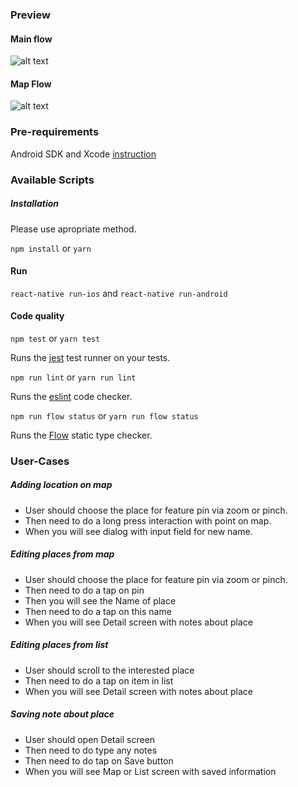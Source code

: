 ### Preview
#### Main flow
![alt text](https://github.com/nikromiks/react-native-locationviewer/blob/master/Main_flow.gif)

#### Map Flow
![alt text](https://github.com/nikromiks/react-native-locationviewer/blob/master/Map_flow.gif)


### Pre-requirements
Android SDK and Xcode [instruction](https://facebook.github.io/react-native/docs/getting-started.html)

### Available Scripts
##### Installation
Please use apropriate method.

`npm install` or `yarn`

#### Run

`react-native run-ios` and `react-native run-android`

#### Code quality

`npm test` or `yarn test`

Runs the [jest](https://github.com/facebook/jest) test runner on your tests.

`npm run lint` or `yarn run lint`

Runs the [eslint](https://eslint.org/) code checker.

`npm run flow status` or `yarn run flow status`

Runs the [Flow](http://flowtype.org/) static type checker.

### User-Cases

##### Adding location on map
- User should choose the place for feature pin via zoom or pinch. 
- Then need to do a long press interaction with point on map.
- When you will see dialog with input field for new name.

##### Editing places from map
- User should choose the place for feature pin via zoom or pinch. 
- Then need to do a tap on pin
- Then you will see the Name of place
- Then need to do a tap on this name
- When you will see Detail screen with notes about place

##### Editing places from list
- User should scroll to the interested place
- Then need to do a tap on item in list
- When you will see Detail screen with notes about place

##### Saving note about place
- User should open Detail screen
- Then need to do type any notes
- Then need to do tap on Save button
- When you will see Map or List screen with saved information


